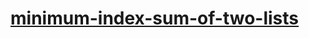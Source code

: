 # [minimum-index-sum-of-two-lists](https://leetcode-cn.com/problems/minimum-index-sum-of-two-lists)
